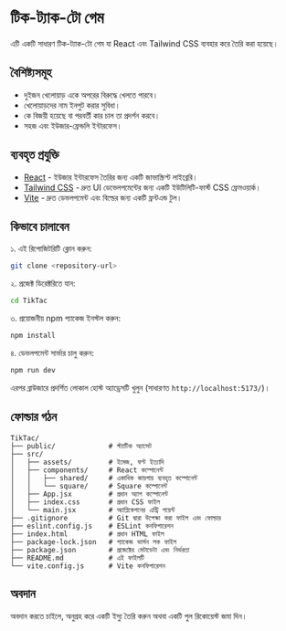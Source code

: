 # টিক-ট্যাক-টো গেম

এটি একটি সাধারণ টিক-ট্যাক-টো গেম যা React এবং Tailwind CSS ব্যবহার করে তৈরি করা হয়েছে।

## বৈশিষ্ট্যসমূহ

- দুইজন খেলোয়াড় একে অপরের বিরুদ্ধে খেলতে পারবে।
- খেলোয়াড়দের নাম ইনপুট করার সুবিধা।
- কে বিজয়ী হয়েছে বা পরবর্তী কার চাল তা প্রদর্শন করবে।
- সহজ এবং ইউজার-ফ্রেন্ডলি ইন্টারফেস।

## ব্যবহৃত প্রযুক্তি

- [React](https://reactjs.org/) - ইউজার ইন্টারফেস তৈরির জন্য একটি জাভাস্ক্রিপ্ট লাইব্রেরি।
- [Tailwind CSS](https://tailwindcss.com/) - দ্রুত UI ডেভেলপমেন্টের জন্য একটি ইউটিলিটি-ফার্স্ট CSS ফ্রেমওয়ার্ক।
- [Vite](https://vitejs.dev/) - দ্রুত ডেভলপমেন্ট এবং বিল্ডের জন্য একটি ফ্রন্টএন্ড টুল।

## কিভাবে চালাবেন

১. এই রিপোজিটরিটি ক্লোন করুন:

```bash
git clone <repository-url>
```

২. প্রজেক্ট ডিরেক্টরিতে যান:

```bash
cd TikTac
```

৩. প্রয়োজনীয় npm প্যাকেজ ইনস্টল করুন:

```bash
npm install
```

৪. ডেভলপমেন্ট সার্ভার চালু করুন:

```bash
npm run dev
```

এরপর ব্রাউজারে প্রদর্শিত লোকাল হোস্ট অ্যাড্রেসটি খুলুন (সাধারণত `http://localhost:5173/`)।

## ফোল্ডার গঠন

```
TikTac/
├── public/             # স্ট্যাটিক অ্যাসেট
├── src/
│   ├── assets/         # ইমেজ, ফন্ট ইত্যাদি
│   ├── components/     # React কম্পোনেন্ট
│   │   ├── shared/     # একাধিক জায়গায় ব্যবহৃত কম্পোনেন্ট
│   │   └── square/     # Square কম্পোনেন্ট
│   ├── App.jsx         # প্রধান অ্যাপ কম্পোনেন্ট
│   ├── index.css       # প্রধান CSS ফাইল
│   └── main.jsx        # অ্যাপ্লিকেশনের এন্ট্রি পয়েন্ট
├── .gitignore          # Git দ্বারা উপেক্ষা করা ফাইল এবং ফোল্ডার
├── eslint.config.js    # ESLint কনফিগারেশন
├── index.html          # প্রধান HTML ফাইল
├── package-lock.json   # প্যাকেজ ভার্সন লক ফাইল
├── package.json        # প্রজেক্টের মেটাডেটা এবং নির্ভরতা
├── README.md           # এই ফাইলটি
└── vite.config.js      # Vite কনফিগারেশন
```

## অবদান

অবদান করতে চাইলে, অনুগ্রহ করে একটি ইস্যু তৈরি করুন অথবা একটি পুল রিকোয়েস্ট জমা দিন।
